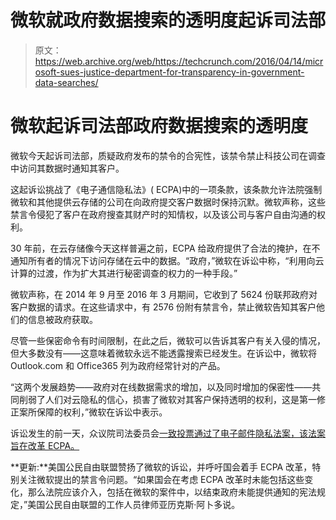 # 微软就政府数据搜索的透明度起诉司法部

> 原文：<https://web.archive.org/web/https://techcrunch.com/2016/04/14/microsoft-sues-justice-department-for-transparency-in-government-data-searches/>

# 微软起诉司法部政府数据搜索的透明度

微软今天起诉司法部，质疑政府发布的禁令的合宪性，该禁令禁止科技公司在调查中访问其数据时通知其客户。

这起诉讼挑战了《电子通信隐私法》( ECPA)中的一项条款，该条款允许法院强制微软和其他提供云存储的公司在向政府提交客户数据时保持沉默。微软声称，这些禁言令侵犯了客户在政府搜查其财产时的知情权，以及该公司与客户自由沟通的权利。

30 年前，在云存储像今天这样普遍之前，ECPA 给政府提供了合法的掩护，在不通知所有者的情况下访问存储在云中的数据。“政府，”微软在诉讼中称，“利用向云计算的过渡，作为扩大其进行秘密调查的权力的一种手段。”

微软声称，在 2014 年 9 月至 2016 年 3 月期间，它收到了 5624 份联邦政府对客户数据的请求。在这些请求中，有 2576 份附有禁言令，禁止微软告知其客户他们的信息被政府获取。

尽管一些保密命令有时间限制，在此之后，微软可以告诉其客户有关入侵的情况，但大多数没有——这意味着微软永远不能透露搜索已经发生。在诉讼中，微软将 Outlook.com 和 Office365 列为政府经常针对的产品。

“这两个发展趋势——政府对在线数据需求的增加，以及同时增加的保密性——共同削弱了人们对云隐私的信心，损害了微软对其客户保持透明的权利，这是第一修正案所保障的权利，”微软在诉讼中表示。

诉讼发生的前一天，众议院司法委员会[一致投票通过了电子邮件隐私法案，该法案旨在改革 ECPA。](https://web.archive.org/web/20221215195129/https://techcrunch.com/2016/04/13/house-committee-votes-unanimously-for-email-privacy-act/)

**更新:**美国公民自由联盟赞扬了微软的诉讼，并呼吁国会着手 ECPA 改革，特别关注微软提出的禁言令问题。“如果国会在考虑 ECPA 改革时未能包括这些变化，那么法院应该介入，包括在微软的案件中，以结束政府未能提供通知的宪法规定，”美国公民自由联盟的工作人员律师亚历克斯·阿卜多说。
